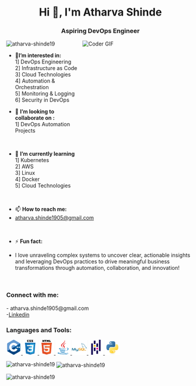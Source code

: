 <h1 align="center">Hi 👋, I'm Atharva Shinde</h1>
<h3 align="center">Aspiring DevOps Engineer</h3>
<img align="right" alt='Coder GIF' height=250 width=300 src="https://user-images.githubusercontent.com/64009514/102066398-c847f780-3e1f-11eb-8cb8-b9e5be919da2.gif" />
<p align="left"> <img src="https://komarev.com/ghpvc/?username=atharva-shinde19&label=Profile%20views&color=0e75b6&style=flat" alt="atharva-shinde19" /> </p>

- 🔭**I’m interested in:**<br>
 1] DevOps Engineering <br> 2] Infrastructure as Code<br> 3] Cloud Technologies<br>4] Automation & Orchestration<br> 5] Monitoring & Logging<br> 6] Security in DevOps

- 👯 **I’m looking to collaborate on :**<br>
1] DevOps Automation Projects
<br>

- 🌱 **I’m currently learning**<br>
    1] Kubernetes <br>
 2] AWS <br> 3] Linux <br> 4] Docker <br> 5] Cloud Technologies
<br>

- 📫 **How to reach me:** <br>
- atharva.shinde1905@gmail.com
<br>

- ⚡ **Fun fact:** <br>

-  I love unraveling complex systems to uncover clear, actionable insights and leveraging DevOps practices to drive meaningful business transformations through automation, collaboration, and innovation!
<br>
<h3 align="left">Connect with me:</h3>
- atharva.shinde1905@gmail.com<br>
-<a href="https://www.linkedin.com/in/atharva-shinde192005/" target="_blank">Linkedin</a>

<p align="left">
</p>

<h3 align="left">Languages and Tools:</h3>
<p align="left"> <a href="https://www.w3schools.com/cpp/" target="_blank" rel="noreferrer"> <img src="https://raw.githubusercontent.com/devicons/devicon/master/icons/cplusplus/cplusplus-original.svg" alt="cplusplus" width="40" height="40"/> </a> <a href="https://www.w3schools.com/css/" target="_blank" rel="noreferrer"> <img src="https://raw.githubusercontent.com/devicons/devicon/master/icons/css3/css3-original-wordmark.svg" alt="css3" width="40" height="40"/> </a> <a href="https://www.w3.org/html/" target="_blank" rel="noreferrer"> <img src="https://raw.githubusercontent.com/devicons/devicon/master/icons/html5/html5-original-wordmark.svg" alt="html5" width="40" height="40"/> </a> <a href="https://www.java.com" target="_blank" rel="noreferrer"> <img src="https://raw.githubusercontent.com/devicons/devicon/master/icons/java/java-original.svg" alt="java" width="40" height="40"/> </a> <a href="https://www.mysql.com/" target="_blank" rel="noreferrer"> <img src="https://raw.githubusercontent.com/devicons/devicon/master/icons/mysql/mysql-original-wordmark.svg" alt="mysql" width="40" height="40"/> </a> <a href="https://pandas.pydata.org/" target="_blank" rel="noreferrer"> <img src="https://raw.githubusercontent.com/devicons/devicon/2ae2a900d2f041da66e950e4d48052658d850630/icons/pandas/pandas-original.svg" alt="pandas" width="40" height="40"/> </a> <a href="https://www.python.org" target="_blank" rel="noreferrer"> <img src="https://raw.githubusercontent.com/devicons/devicon/master/icons/python/python-original.svg" alt="python" width="40" height="40"/> </a> </p>

<p><img align="left" src="https://github-readme-stats.vercel.app/api/top-langs?username=atharva-shinde19&show_icons=true&locale=en&layout=compact" alt="atharva-shinde19" /></p>

<p>&nbsp;<img align="center" src="https://github-readme-stats.vercel.app/api?username=atharva-shinde19&show_icons=true&locale=en" alt="atharva-shinde19" /></p>

<p><img align="center" src="https://github-readme-streak-stats.herokuapp.com/?user=atharva-shinde19&" alt="atharva-shinde19" /></p>
